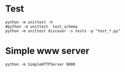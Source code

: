 
# Test

~~~
python -m unittest -h
#python -m unittest  test_schema
python -m unittest discover -s tests -p "test_*.py"
~~~


# Simple www server

~~~
python -m SimpleHTTPServer 9000
~~~
